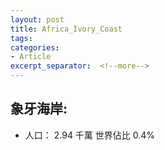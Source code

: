```yaml
---
layout: post
title: Africa_Ivory_Coast
tags: 
categories:
- Article
excerpt_separator:  <!--more-->
---
```

## 象牙海岸:
- 人口： 2.94 千萬 世界佔比 0.4%